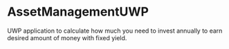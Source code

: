 # AssetManagementUWP
UWP application to calculate how much you need to invest annually to earn desired amount of money with fixed yield.
